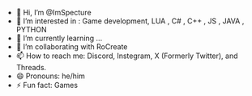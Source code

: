 - 👋 Hi, I’m @ImSpecture
- 👀 I’m interested in : Game development, LUA , C# , C++ , JS , JAVA , PYTHON
- 🌱 I’m currently learning ...
- 💞️ I’m collaborating with RoCreate
- 📫 How to reach me: Discord, Instegram, X (Formerly Twitter), and Threads.
- 😄 Pronouns: he/him
- ⚡ Fun fact: Games

<!---
ImSpecture/ImSpecture is a ✨ special ✨ repository because its `README.md` (this file) appears on your GitHub profile.
You can click the Preview link to take a look at your changes.
--->
